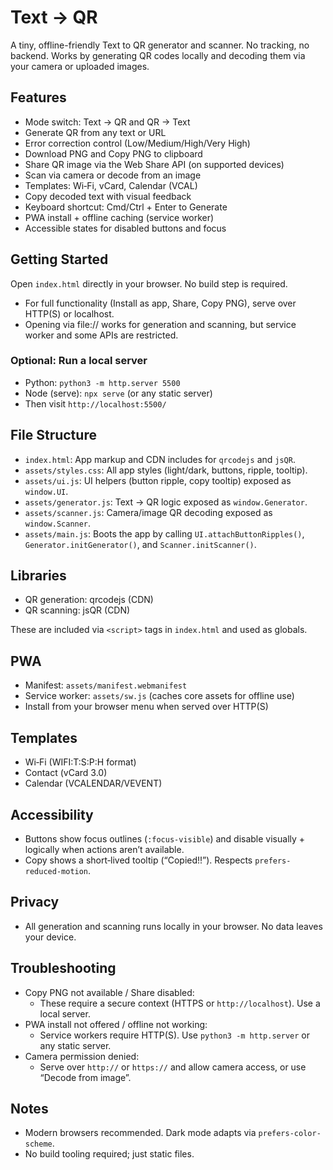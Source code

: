 # Text → QR

A tiny, offline-friendly Text to QR generator and scanner. No tracking, no backend. Works by generating QR codes locally and decoding them via your camera or uploaded images.

## Features

- Mode switch: Text → QR and QR → Text
- Generate QR from any text or URL
- Error correction control (Low/Medium/High/Very High)
- Download PNG and Copy PNG to clipboard
- Share QR image via the Web Share API (on supported devices)
- Scan via camera or decode from an image
- Templates: Wi‑Fi, vCard, Calendar (VCAL)
- Copy decoded text with visual feedback
- Keyboard shortcut: Cmd/Ctrl + Enter to Generate
- PWA install + offline caching (service worker)
- Accessible states for disabled buttons and focus

## Getting Started

Open `index.html` directly in your browser. No build step is required.

- For full functionality (Install as app, Share, Copy PNG), serve over HTTP(S) or localhost.
- Opening via file:// works for generation and scanning, but service worker and some APIs are restricted.

### Optional: Run a local server

- Python: `python3 -m http.server 5500`
- Node (serve): `npx serve` (or any static server)
- Then visit `http://localhost:5500/`

## File Structure

- `index.html`: App markup and CDN includes for `qrcodejs` and `jsQR`.
- `assets/styles.css`: All app styles (light/dark, buttons, ripple, tooltip).
- `assets/ui.js`: UI helpers (button ripple, copy tooltip) exposed as `window.UI`.
- `assets/generator.js`: Text → QR logic exposed as `window.Generator`.
- `assets/scanner.js`: Camera/image QR decoding exposed as `window.Scanner`.
- `assets/main.js`: Boots the app by calling `UI.attachButtonRipples()`, `Generator.initGenerator()`, and `Scanner.initScanner()`.

## Libraries

- QR generation: qrcodejs (CDN)
- QR scanning: jsQR (CDN)

These are included via `<script>` tags in `index.html` and used as globals.

## PWA

- Manifest: `assets/manifest.webmanifest`
- Service worker: `assets/sw.js` (caches core assets for offline use)
- Install from your browser menu when served over HTTP(S)

## Templates

- Wi‑Fi (WIFI:T:S:P:H format)
- Contact (vCard 3.0)
- Calendar (VCALENDAR/VEVENT)

## Accessibility

- Buttons show focus outlines (`:focus-visible`) and disable visually + logically when actions aren’t available.
- Copy shows a short‑lived tooltip (“Copied!!”). Respects `prefers-reduced-motion`.

## Privacy

- All generation and scanning runs locally in your browser. No data leaves your device.

## Troubleshooting

- Copy PNG not available / Share disabled:
  - These require a secure context (HTTPS or `http://localhost`). Use a local server.
- PWA install not offered / offline not working:
  - Service workers require HTTP(S). Use `python3 -m http.server` or any static server.
- Camera permission denied:
  - Serve over `http://` or `https://` and allow camera access, or use “Decode from image”.

## Notes

- Modern browsers recommended. Dark mode adapts via `prefers-color-scheme`.
- No build tooling required; just static files.
